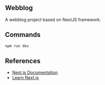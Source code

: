 ## Webblog
A webblog project based on NextJS framework.
## Commands

```bash
npm run dev
```
## References
- [Next.js Documentation](https://nextjs.org/docs)
- [Learn Next.js](https://nextjs.org/learn)